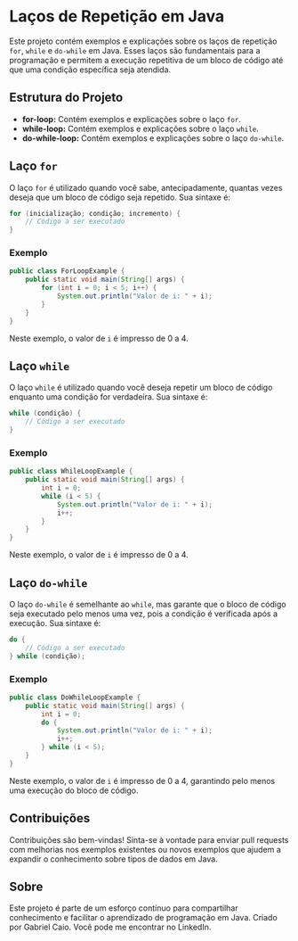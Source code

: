# Laços de Repetição em Java

Este projeto contém exemplos e explicações sobre os laços de repetição `for`, `while` e `do-while` em Java. Esses laços são fundamentais para a programação e permitem a execução repetitiva de um bloco de código até que uma condição específica seja atendida.

## Estrutura do Projeto

- **for-loop:** Contém exemplos e explicações sobre o laço `for`.
- **while-loop:** Contém exemplos e explicações sobre o laço `while`.
- **do-while-loop:** Contém exemplos e explicações sobre o laço `do-while`.

## Laço `for`

O laço `for` é utilizado quando você sabe, antecipadamente, quantas vezes deseja que um bloco de código seja repetido. Sua sintaxe é:

```java
for (inicialização; condição; incremento) {
    // Código a ser executado
}
```

### Exemplo

```java
public class ForLoopExample {
    public static void main(String[] args) {
        for (int i = 0; i < 5; i++) {
            System.out.println("Valor de i: " + i);
        }
    }
}
```

Neste exemplo, o valor de `i` é impresso de 0 a 4.

## Laço `while`

O laço `while` é utilizado quando você deseja repetir um bloco de código enquanto uma condição for verdadeira. Sua sintaxe é:

```java
while (condição) {
    // Código a ser executado
}
```

### Exemplo

```java
public class WhileLoopExample {
    public static void main(String[] args) {
        int i = 0;
        while (i < 5) {
            System.out.println("Valor de i: " + i);
            i++;
        }
    }
}
```

Neste exemplo, o valor de `i` é impresso de 0 a 4.

## Laço `do-while`

O laço `do-while` é semelhante ao `while`, mas garante que o bloco de código seja executado pelo menos uma vez, pois a condição é verificada após a execução. Sua sintaxe é:

```java
do {
    // Código a ser executado
} while (condição);
```

### Exemplo

```java
public class DoWhileLoopExample {
    public static void main(String[] args) {
        int i = 0;
        do {
            System.out.println("Valor de i: " + i);
            i++;
        } while (i < 5);
    }
}
```

Neste exemplo, o valor de `i` é impresso de 0 a 4, garantindo pelo menos uma execução do bloco de código.

## Contribuições

Contribuições são bem-vindas! Sinta-se à vontade para enviar pull requests com melhorias nos exemplos existentes ou novos exemplos que ajudem a expandir o conhecimento sobre tipos de dados em Java.

## Sobre

Este projeto é parte de um esforço contínuo para compartilhar conhecimento e facilitar o aprendizado de programação em Java. Criado por Gabriel Caio. Você pode me encontrar no LinkedIn.
